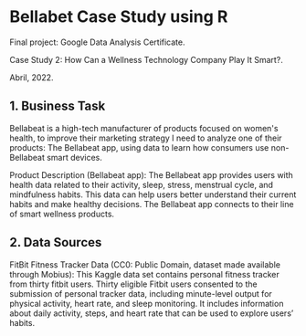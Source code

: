 # Bellabet Case Study using R

Final project: Google Data Analysis Certificate.

Case Study 2: How Can a Wellness Technology Company Play It Smart?.

Abril, 2022. 

## 1. Business Task
Bellabeat is a high-tech manufacturer of products focused on women's health, to improve their marketing strategy I need to analyze one of their products: The Bellabeat app, using data to learn how consumers use non-Bellabeat smart devices. 

Product Description (Bellabeat app):  The Bellabeat app provides users with health data related to their activity, sleep, stress, menstrual cycle, and mindfulness habits. This data can help users better understand their current habits and make healthy decisions. The Bellabeat app connects to their line of smart wellness products.

## 2. Data Sources
FitBit Fitness Tracker Data (CC0: Public Domain, dataset made available through Mobius): This Kaggle data set contains personal fitness tracker from thirty fitbit users. Thirty eligible Fitbit users consented to the submission of personal tracker data, including minute-level output for physical activity, heart rate, and sleep monitoring. It includes information about daily activity, steps, and heart rate that can be used to explore users’ habits.
